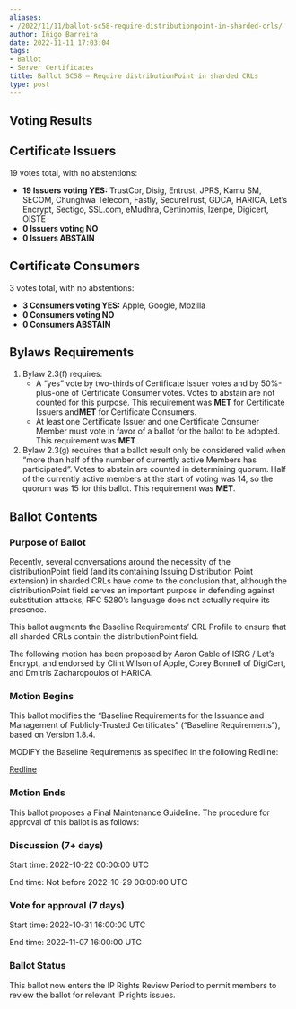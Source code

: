```yaml
---
aliases:
- /2022/11/11/ballot-sc58-require-distributionpoint-in-sharded-crls/
author: Iñigo Barreira
date: 2022-11-11 17:03:04
tags:
- Ballot
- Server Certificates
title: Ballot SC58 – Require distributionPoint in sharded CRLs
type: post
---
```


## Voting Results

## Certificate Issuers

19 votes total, with no abstentions:

- **19 Issuers voting YES:** TrustCor, Disig, Entrust, JPRS, Kamu SM, SECOM, Chunghwa Telecom, Fastly, SecureTrust, GDCA, HARICA, Let’s Encrypt, Sectigo, SSL.com, eMudhra, Certinomis, Izenpe, Digicert, OISTE
- **0 Issuers voting NO**
- **0 Issuers ABSTAIN**

## Certificate Consumers

3 votes total, with no abstentions:

- **3 Consumers voting YES:** Apple, Google, Mozilla
- **0 Consumers voting NO**
- **0 Consumers ABSTAIN**

## Bylaws Requirements

1. Bylaw 2.3(f) requires:
   - A “yes” vote by two-thirds of Certificate Issuer votes and by 50%-plus-one of Certificate Consumer votes. Votes to abstain are not counted for this purpose. This requirement was **MET** for Certificate Issuers and**MET** for Certificate Consumers.
   - At least one Certificate Issuer and one Certificate Consumer Member must vote in favor of a ballot for the ballot to be adopted. This requirement was **MET**.
1. Bylaw 2.3(g) requires that a ballot result only be considered valid when “more than half of the number of currently active Members has participated”. Votes to abstain are counted in determining quorum. Half of the currently active members at the start of voting was 14, so the quorum was 15 for this ballot. This requirement was **MET**.

## Ballot Contents

### Purpose of Ballot

Recently, several conversations around the necessity of the distributionPoint field (and its containing Issuing Distribution Point extension) in sharded CRLs have come to the conclusion that, although the distributionPoint field serves an important purpose in defending against substitution attacks, RFC 5280’s language does not actually require its presence.

This ballot augments the Baseline Requirements’ CRL Profile to ensure that all sharded CRLs contain the distributionPoint field.

The following motion has been proposed by Aaron Gable of ISRG / Let’s Encrypt, and endorsed by Clint Wilson of Apple, Corey Bonnell of DigiCert, and Dmitris Zacharopoulos of HARICA.

### Motion Begins

This ballot modifies the “Baseline Requirements for the Issuance and Management of Publicly-Trusted Certificates” (“Baseline Requirements”), based on Version 1.8.4.

MODIFY the Baseline Requirements as specified in the following Redline:

[Redline](https://github.com/cabforum/servercert/compare/bbca71465ed8a8a76383086039f52c750009286a..348756d64e863c19bcab404671abeeec985d6041)

### Motion Ends

This ballot proposes a Final Maintenance Guideline. The procedure for approval of this ballot is as follows:

### Discussion (7+ days)

Start time: 2022-10-22 00:00:00 UTC

End time: Not before 2022-10-29 00:00:00 UTC

### Vote for approval (7 days)

Start time: 2022-10-31 16:00:00 UTC

End time: 2022-11-07 16:00:00 UTC

### Ballot Status

This ballot now enters the IP Rights Review Period to permit members to review the ballot for relevant IP rights issues.